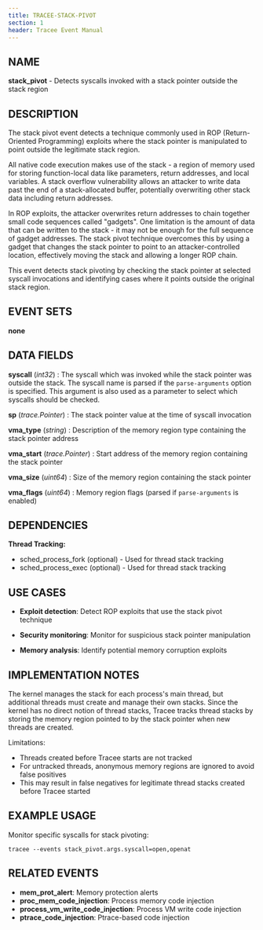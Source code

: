 ```yaml
---
title: TRACEE-STACK-PIVOT
section: 1
header: Tracee Event Manual
---
```


## NAME

**stack_pivot** - Detects syscalls invoked with a stack pointer outside the stack region

## DESCRIPTION

The stack pivot event detects a technique commonly used in ROP (Return-Oriented Programming) exploits where the stack pointer is manipulated to point outside the legitimate stack region.

All native code execution makes use of the stack - a region of memory used for storing function-local data like parameters, return addresses, and local variables. A stack overflow vulnerability allows an attacker to write data past the end of a stack-allocated buffer, potentially overwriting other stack data including return addresses.

In ROP exploits, the attacker overwrites return addresses to chain together small code sequences called "gadgets". One limitation is the amount of data that can be written to the stack - it may not be enough for the full sequence of gadget addresses. The stack pivot technique overcomes this by using a gadget that changes the stack pointer to point to an attacker-controlled location, effectively moving the stack and allowing a longer ROP chain.

This event detects stack pivoting by checking the stack pointer at selected syscall invocations and identifying cases where it points outside the original stack region.

## EVENT SETS

**none**

## DATA FIELDS

**syscall** (*int32*)
: The syscall which was invoked while the stack pointer was outside the stack. The syscall name is parsed if the `parse-arguments` option is specified. This argument is also used as a parameter to select which syscalls should be checked.

**sp** (*trace.Pointer*)
: The stack pointer value at the time of syscall invocation

**vma_type** (*string*)
: Description of the memory region type containing the stack pointer address

**vma_start** (*trace.Pointer*)
: Start address of the memory region containing the stack pointer

**vma_size** (*uint64*)
: Size of the memory region containing the stack pointer

**vma_flags** (*uint64*)
: Memory region flags (parsed if `parse-arguments` is enabled)

## DEPENDENCIES

**Thread Tracking:**

- sched_process_fork (optional) - Used for thread stack tracking
- sched_process_exec (optional) - Used for thread stack tracking

## USE CASES

- **Exploit detection**: Detect ROP exploits that use the stack pivot technique

- **Security monitoring**: Monitor for suspicious stack pointer manipulation

- **Memory analysis**: Identify potential memory corruption exploits

## IMPLEMENTATION NOTES

The kernel manages the stack for each process's main thread, but additional threads must create and manage their own stacks. Since the kernel has no direct notion of thread stacks, Tracee tracks thread stacks by storing the memory region pointed to by the stack pointer when new threads are created.

Limitations:
- Threads created before Tracee starts are not tracked
- For untracked threads, anonymous memory regions are ignored to avoid false positives
- This may result in false negatives for legitimate thread stacks created before Tracee started

## EXAMPLE USAGE

Monitor specific syscalls for stack pivoting:
```
tracee --events stack_pivot.args.syscall=open,openat
```

## RELATED EVENTS

- **mem_prot_alert**: Memory protection alerts
- **proc_mem_code_injection**: Process memory code injection
- **process_vm_write_code_injection**: Process VM write code injection
- **ptrace_code_injection**: Ptrace-based code injection